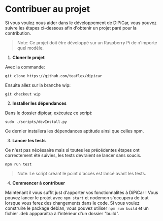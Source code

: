# Contribuer au projet

Si vous voulez nous aider dans le développement de DiPiCar, vous pouvez suivre les étapes ci-dessous afin d'obtenir un projet paré pour la contribution.

> Note: Ce projet doit être développé sur un Raspberry Pi de n'importe quel modèle.

1. **Cloner le projet**

Avec la commande:
```
git clone https://github.com/teaflex/dipicar
```
Ensuite allez sur la branche wip:
```
git checkout wip
```

2. **Installer les dépendances**

Dans le dossier dipicar, exécutez ce script:
```
sudo ./scripts/devInstall.py
```
Ce dernier installera les dépendances aptitude ainsi que celles npm.

3. **Lancer les tests**

Ce n'est pas nécéssaire mais si toutes les précédentes étapes ont correctement été suivies, les tests devraient se lancer sans soucis.
```
npm run test
```
> Note: Le script créant le point d'accès est lancé avant les tests.

4. **Commencer à contribuer**

Maintenant il vous suffit just d'apporter vos fonctionnalités à DiPiCar ! Vous pouvez lancer le projet avec `npm start` et nodemon s'occupera de tout lorsque vous ferez des changements dans le code.
Si vous voulez construire le package debian, vous pouvez utiliser `npm run build` et un fichier .deb appparaîtra à l'intérieur d'un dossier "build".
